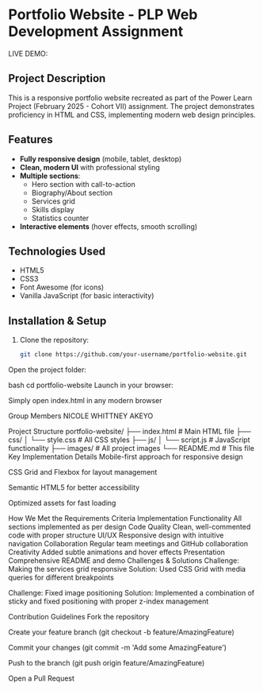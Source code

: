 # Portfolio Website - PLP Web Development Assignment

LIVE DEMO:

## Project Description
This is a responsive portfolio website recreated as part of the Power Learn Project (February 2025 - Cohort VII) assignment. The project demonstrates proficiency in HTML and CSS, implementing modern web design principles.

## Features
- **Fully responsive design** (mobile, tablet, desktop)
- **Clean, modern UI** with professional styling
- **Multiple sections**:
  - Hero section with call-to-action
  - Biography/About section
  - Services grid
  - Skills display
  - Statistics counter
- **Interactive elements** (hover effects, smooth scrolling)

## Technologies Used
- HTML5
- CSS3
- Font Awesome (for icons)
- Vanilla JavaScript (for basic interactivity)

## Installation & Setup
1. Clone the repository:
   ```bash
   git clone https://github.com/your-username/portfolio-website.git
Open the project folder:

bash
cd portfolio-website
Launch in your browser:

Simply open index.html in any modern browser

Group Members
NICOLE WHITTNEY AKEYO

Project Structure
portfolio-website/
├── index.html          # Main HTML file
├── css/
│   └── style.css       # All CSS styles
├── js/
│   └── script.js       # JavaScript functionality
├── images/             # All project images
└── README.md           # This file
Key Implementation Details
Mobile-first approach for responsive design

CSS Grid and Flexbox for layout management

Semantic HTML5 for better accessibility

Optimized assets for fast loading

How We Met the Requirements
Criteria	Implementation
Functionality	All sections implemented as per design
Code Quality	Clean, well-commented code with proper structure
UI/UX	Responsive design with intuitive navigation
Collaboration	Regular team meetings and GitHub collaboration
Creativity	Added subtle animations and hover effects
Presentation	Comprehensive README and demo
Challenges & Solutions
Challenge: Making the services grid responsive
Solution: Used CSS Grid with media queries for different breakpoints

Challenge: Fixed image positioning
Solution: Implemented a combination of sticky and fixed positioning with proper z-index management

Contribution Guidelines
Fork the repository

Create your feature branch (git checkout -b feature/AmazingFeature)

Commit your changes (git commit -m 'Add some AmazingFeature')

Push to the branch (git push origin feature/AmazingFeature)

Open a Pull Request
